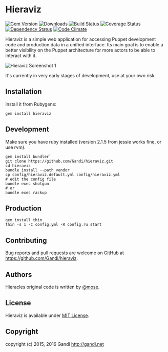 Hieraviz
===============

[![Gem Version](https://img.shields.io/gem/v/hieraviz.svg)](http://rubygems.org/gems/hieraviz)
[![Downloads](http://img.shields.io/gem/dt/hieraviz.svg)](https://rubygems.org/gems/hieraviz)
[![Build Status](https://img.shields.io/travis/Gandi/hieraviz.svg)](https://travis-ci.org/Gandi/hieraviz)
[![Coverage Status](https://img.shields.io/coveralls/Gandi/hieraviz.svg)](https://coveralls.io/github/Gandi/hieraviz)
[![Dependency Status](https://gemnasium.com/Gandi/hieraviz.svg)](https://gemnasium.com/Gandi/hieraviz)
[![Code Climate](https://img.shields.io/codeclimate/github/Gandi/hieraviz.svg)](https://codeclimate.com/github/Gandi/hieraviz)


Hieraviz is a simple web application for accessing Puppet development code and production data in a unified interface. Its main goal is to enable a better visibility on the Puppet architecture for more actors to be able to interact with it.

![Hieraviz Screenshot 1](https://raw.githubusercontent.com/wiki/Gandi/hieraviz/screenshots/hieraviz1.png)

It's currently in very early stages of development, use at your own risk.

Installation 
-------------------
Install it from Rubygens:

    gem install hieraviz

Development
--------------

Make sure you have ruby installed (version 2.1.5 from jessie works fine, or use rvm).

    gem install bundler`
    git clone https://github.com/Gandi/hieraviz.git
    cd hieraviz
    bundle install --path vendor
    cp config/hieraviz.default.yml config/hieraviz.yml
    # edit the config file
    bundle exec shotgun
    # or
    bundle exec rackup


Production
----------------

    gem install thin
    thin -s 1 -C config.yml -R config.ru start

Contributing
----------------
Bug reports and pull requests are welcome on GitHub at https://github.com/Gandi/hieraviz.

Authors
-----------
Hieracles original code is written by [@mose](https://github.com/mose).

License
-----------
Hieraviz is available under [MIT License](http://opensource.org/licenses/MIT).

Copyright
------------
copyright (c) 2015, 2016 Gandi http://gandi.net
